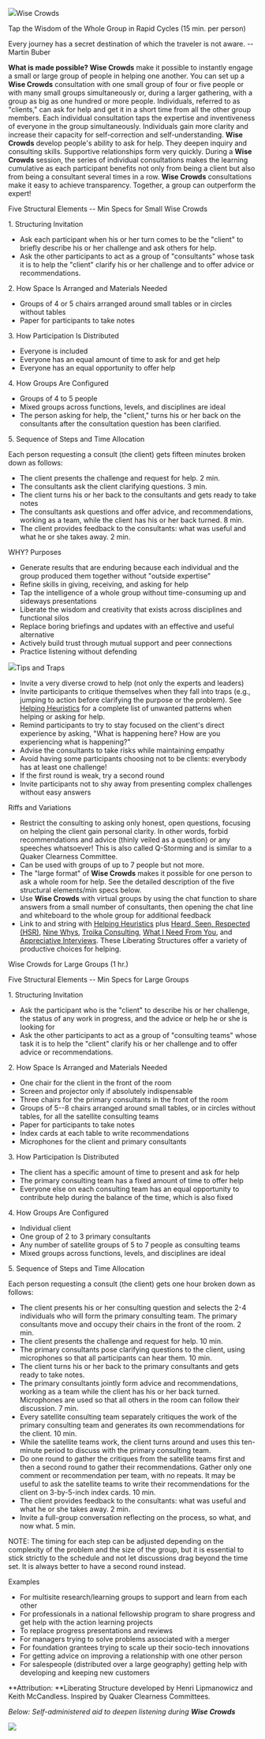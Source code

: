 ![](/storage/icons/13_Wise-crowds.png?__SQUARESPACE_CACHEVERSION=1337874556802)Wise Crowds

Tap the Wisdom of the Whole Group in Rapid Cycles (15 min. per person)

Every journey has a secret destination of which the traveler is not aware. -- Martin Buber

**What is made possible? Wise Crowds** make it possible to instantly engage a small or large group of people in helping one another. You can set up a **Wise Crowds** consultation with one small group of four or five people or with many small groups simultaneously or, during a larger gathering, with a group as big as one hundred or more people. Individuals, referred to as "clients," can ask for help and get it in a short time from all the other group members. Each individual consultation taps the expertise and inventiveness of everyone in the group simultaneously. Individuals gain more clarity and increase their capacity for self-correction and self-understanding. **Wise Crowds** develop people's ability to ask for help. They deepen inquiry and consulting skills. Supportive relationships form very quickly. During a **Wise Crowds** session, the series of individual consultations makes the learning cumulative as each participant benefits not only from being a client but also from being a consultant several times in a row. **Wise Crowds** consultations make it easy to achieve transparency. Together, a group can outperform the expert!

Five Structural Elements -- Min Specs for Small Wise Crowds

1\. Structuring Invitation


* Ask each participant when his or her turn comes to be the "client" to briefly describe his or her challenge and ask others for help.
* Ask the other participants to act as a group of "consultants" whose task it is to help the "client" clarify his or her challenge and to offer advice or recommendations.


2\. How Space Is Arranged and Materials Needed


* Groups of 4 or 5 chairs arranged around small tables or in circles without tables
* Paper for participants to take notes


3\. How Participation Is Distributed


* Everyone is included
* Everyone has an equal amount of time to ask for and get help
* Everyone has an equal opportunity to offer help


4\. How Groups Are Configured


* Groups of 4 to 5 people
* Mixed groups across functions, levels, and disciplines are ideal
* The person asking for help, the "client," turns his or her back on the consultants after the consultation question has been clarified.


5\. Sequence of Steps and Time Allocation

Each person requesting a consult (the client) gets fifteen minutes broken down as follows:


* The client presents the challenge and request for help. 2 min.
* The consultants ask the client clarifying questions. 3 min.
* The client turns his or her back to the consultants and gets ready to take notes
* The consultants ask questions and offer advice, and recommendations, working as a team, while the client has his or her back turned. 8 min.
* The client provides feedback to the consultants: what was useful and what he or she takes away. 2 min.


WHY? Purposes


* Generate results that are enduring because each individual and the group produced them together without "outside expertise"
* Refine skills in giving, receiving, and asking for help
* Tap the intelligence of a whole group without time-consuming up and sideways presentations
* Liberate the wisdom and creativity that exists across disciplines and functional silos
* Replace boring briefings and updates with an effective and useful alternative
* Actively build trust through mutual support and peer connections
* Practice listening without defending


![](/storage/Productive%20Questions.jpg?__SQUARESPACE_CACHEVERSION=1396458715541)Tips and Traps


* Invite a very diverse crowd to help (not only the experts and leaders)
* Invite participants to critique themselves when they fall into traps (e.g., jumping to action before clarifying the purpose or the problem). See [Helping Heuristics][0] for a complete list of unwanted patterns when helping or asking for help.
* Remind participants to try to stay focused on the client's direct experience by asking, "What is happening here? How are you experiencing what is happening?"
* Advise the consultants to take risks while maintaining empathy
* Avoid having some participants choosing not to be clients: everybody has at least one challenge!
* If the first round is weak, try a second round
* Invite participants not to shy away from presenting complex challenges without easy answers


Riffs and Variations


* Restrict the consulting to asking only honest, open questions, focusing on helping the client gain personal clarity. In other words, forbid recommendations and advice (thinly veiled as a question) or any speeches whatsoever! This is also called Q-Storming and is similar to a Quaker Clearness Committee.
* Can be used with groups of up to 7 people but not more.
* The "large format" of **Wise Crowds** makes it possible for one person to ask a whole room for help. See the detailed description of the five structural elements/min specs below.
* Use **Wise Crowds** with virtual groups by using the chat function to share answers from a small number of consultants, then opening the chat line and whiteboard to the whole group for additional feedback
* Link to and string with [Helping Heuristics][0] plus [Heard, Seen, Respected (HSR)][1], [Nine Whys][2], [Troika Consulting][3], [What I Need From You][4], and [Appreciative Interviews][5]. These Liberating Structures offer a variety of productive choices for helping.


Wise Crowds for Large Groups (1 hr.)

Five Structural Elements -- Min Specs for Large Groups

1\. Structuring Invitation


* Ask the participant who is the "client" to describe his or her challenge, the status of any work in progress, and the advice or help he or she is looking for
* Ask the other participants to act as a group of "consulting teams" whose task it is to help the "client" clarify his or her challenge and to offer advice or recommendations.


2\. How Space Is Arranged and Materials Needed


* One chair for the client in the front of the room
* Screen and projector only if absolutely indispensable
* Three chairs for the primary consultants in the front of the room
* Groups of 5--8 chairs arranged around small tables, or in circles without tables, for all the satellite consulting teams
* Paper for participants to take notes
* Index cards at each table to write recommendations
* Microphones for the client and primary consultants


3\. How Participation Is Distributed


* The client has a specific amount of time to present and ask for help
* The primary consulting team has a fixed amount of time to offer help
* Everyone else on each consulting team has an equal opportunity to contribute help during the balance of the time, which is also fixed


4\. How Groups Are Configured


* Individual client
* One group of 2 to 3 primary consultants
* Any number of satellite groups of 5 to 7 people as consulting teams
* Mixed groups across functions, levels, and disciplines are ideal


5\. Sequence of Steps and Time Allocation

Each person requesting a consult (the client) gets one hour broken down as follows:


* The client presents his or her consulting question and selects the 2-4 individuals who will form the primary consulting team. The primary consultants move and occupy their chairs in the front of the room. 2 min.
* The client presents the challenge and request for help. 10 min.
* The primary consultants pose clarifying questions to the client, using microphones so that all participants can hear them. 10 min.
* The client turns his or her back to the primary consultants and gets ready to take notes.
* The primary consultants jointly form advice and recommendations, working as a team while the client has his or her back turned. Microphones are used so that all others in the room can follow their discussion. 7 min.
* Every satellite consulting team separately critiques the work of the primary consulting team and generates its own recommendations for the client. 10 min.
* While the satellite teams work, the client turns around and uses this ten-minute period to discuss with the primary consulting team.
* Do one round to gather the critiques from the satellite teams first and then a second round to gather their recommendations. Gather only one comment or recommendation per team, with no repeats. It may be useful to ask the satellite teams to write their recommendations for the client on 3-by-5-inch index cards. 10 min.
* The client provides feedback to the consultants: what was useful and what he or she takes away. 2 min.
* Invite a full-group conversation reflecting on the process, so what, and now what. 5 min.


NOTE: The timing for each step can be adjusted depending on the complexity of the problem and the size of the group, but it is essential to stick strictly to the schedule and not let discussions drag beyond the time set. It is always better to have a second round instead.

Examples


* For multisite research/learning groups to support and learn from each other
* For professionals in a national fellowship program to share progress and get help with the action learning projects
* To replace progress presentations and reviews
* For managers trying to solve problems associated with a merger
* For foundation grantees trying to scale up their socio-tech innovations
* For getting advice on improving a relationship with one other person
* For salespeople (distributed over a large geography) getting help with developing and keeping new customers


**Attribution: **Liberating Structure developed by Henri Lipmanowicz and Keith McCandless. Inspired by Quaker Clearness Committees.

_Below: Self-administered aid to deepen listening during **Wise Crowds**_

![](/storage/Wise%20Crowd%20cm.jpg?__SQUARESPACE_CACHEVERSION=1395609929892)



[0]: /16-helping-heuristics/
[1]: /19-heard-seen-respected-hsr/
[2]: /3-nine-whys/
[3]: /8-troika-consulting/
[4]: /24-what-i-need-from-you-winfy/
[5]: /5-appreciative-interviews-ai/